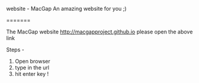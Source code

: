 website - MacGap
An amazing website for you ;)

=======

The MacGap website
http://macgapproject.github.io
please open the above link

Steps -
1. Open browser
2. type in the url
3. hit enter key !
